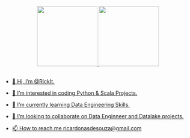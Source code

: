 <div align="center">
  <a href="https://github.com/RickIt">
  <img height="160em" src="https://github-readme-stats.vercel.app/api?username=RickIt&show_icons=true&theme=tokyonight&include_all_commits=true&count_private=true"/>
  <img height="160em" src="https://github-readme-stats.vercel.app/api/top-langs/?username=RickIt&layout=compact&langs_count=7&theme=tokyonight"/>
</div>
          
 ##
  
- 👋 Hi, I’m @RickIt.
- 👀 I’m interested in coding Python & Scala Projects. 
- 🌱 I’m currently learning Data Engineering Skills.
- 💞️ I’m looking to collaborate on Data Enginneer and Datalake projects.
- 📫 How to reach me ricardonasdesouza@gmail.com  
  
  ##
